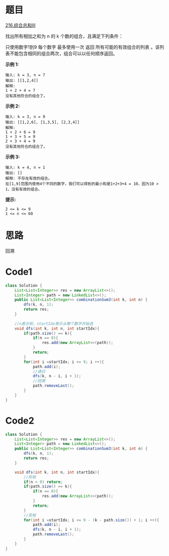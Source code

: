 # 题目
[216.组合总和III](https://leetcode.cn/problems/combination-sum-iii/)

找出所有相加之和为 n 的 k 个数的组合，且满足下列条件：

只使用数字1到9
每个数字 最多使用一次
返回 所有可能的有效组合的列表 。该列表不能包含相同的组合两次，组合可以以任何顺序返回。



**示例 1:**

``` 
输入: k = 3, n = 7
输出: [[1,2,4]]
解释:
1 + 2 + 4 = 7
没有其他符合的组合了。
```
**示例 2:**

``` 
输入: k = 3, n = 9
输出: [[1,2,6], [1,3,5], [2,3,4]]
解释:
1 + 2 + 6 = 9
1 + 3 + 5 = 9
2 + 3 + 4 = 9
没有其他符合的组合了。
```
**示例 3:**

``` 
输入: k = 4, n = 1
输出: []
解释: 不存在有效的组合。
在[1,9]范围内使用4个不同的数字，我们可以得到的最小和是1+2+3+4 = 10，因为10 > 1，没有有效的组合。
```

**提示:**

``` 
2 <= k <= 9
1 <= n <= 60
```

# 思路
回溯

# Code1

```java
class Solution {
    List<List<Integer>> res = new ArrayList<>();
    List<Integer> path = new LinkedList<>();
    public List<List<Integer>> combinationSum3(int k, int n) {
        dfs(k, n, 1);
        return res;
    }
    
    //n表示和，startIdx表示从哪个数字开始选
    void dfs(int k, int n, int startIdx){
        if(path.size() == k){
            if(n == 0){
                res.add(new ArrayList<>(path));
            }
            return;
        }
        for(int i =startIdx; i <= 9; i ++){
            path.add(i);
            //递归
            dfs(k, n - i, i + 1);
            //回溯
            path.removeLast();
        }
    }
}
```

# Code2

```java
class Solution {
    List<List<Integer>> res = new ArrayList<>();
    List<Integer> path = new LinkedList<>();
    public List<List<Integer>> combinationSum3(int k, int n) {
        dfs(k, n, 1);
        return res;
    }

    void dfs(int k, int n, int startIdx){
        //剪枝
        if(n < 0) return;
        if(path.size() == k){
            if(n == 0){
                res.add(new ArrayList<>(path));
            }
            return;
        }
        //剪枝
        for(int i =startIdx; i <= 9 - (k - path.size()) + 1; i ++){
            path.add(i);
            dfs(k, n - i, i + 1);
            path.removeLast();
        }
    }
}
```